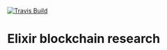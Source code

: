 [![Travis Build](https://travis-ci.org/aeternity/elixir-research.svg?branch=master)](https://travis-ci.org/aeternity/elixir-research)


# Elixir blockchain research

